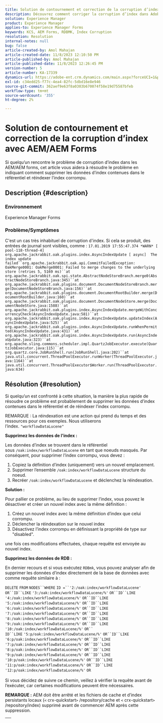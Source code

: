 ```yaml
---
title: Solution de contournement et correction de la corruption d’index avec AEM/AEM Forms
description: Découvrez comment corriger la corruption d’index dans Adobe Experience Forms. Supprimez les données d’index contenues dans le référentiel et réindexez l’index corrompu.
solution: Experience Manager
product: Experience Manager
applies-to: Experience Manager Forms
keywords: KCS, AEM Forms, RDBMK, Index Corruption
resolution: Resolution
internal-notes: null
bug: false
article-created-by: Amol Mahajan
article-created-date: 11/8/2023 12:10:50 PM
article-published-by: Amol Mahajan
article-published-date: 11/8/2023 12:26:45 PM
version-number: 5
article-number: KA-17339
dynamics-url: https://adobe-ent.crm.dynamics.com/main.aspx?forceUCI=1&pagetype=entityrecord&etn=knowledgearticle&id=de7689d8-2f7e-ee11-8179-6045bd006704
exl-id: c34edd25-f77c-4ea4-82fc-5dbd16e8e946
source-git-commit: 362aef9e63f8a0303b670074f58e19d75587bfeb
workflow-type: tm+mt
source-wordcount: '355'
ht-degree: 2%

---
```


# Solution de contournement et correction de la corruption d’index avec AEM/AEM Forms


Si quelqu’un rencontre le problème de corruption d’index dans les AEM/AEM forms, cet article vous aidera à résoudre le problème en indiquant comment supprimer les données d’index contenues dans le référentiel et réindexer l’index corrompu.

## Description {#description}


### <b>Environnement</b>

Experience Manager Forms



### <b>Problème/Symptômes</b>

C&#39;est un cas très inhabituel de corruption d&#39;index. Si cela se produit, des entrées de journal sont visibles, comme :
`17.01.2019 17:55:47.374 *WARN* [ pool-118-thread-4]  org.apache.jackrabbit.oak.plugins.index.AsyncIndexUpdate [ async]  The index update failed``org.apache.jackrabbit.oak.api.CommitFailedException: OakMerge0001: OakMerge0001: Failed to merge changes to the underlying store (retries 5, 5169 ms)``at org.apache.jackrabbit.oak.spi.state.AbstractNodeStoreBranch.merge0(AbstractNodeStoreBranch.java:345)``at org.apache.jackrabbit.oak.plugins.document.DocumentNodeStoreBranch.merge(DocumentNodeStoreBranch.java:156)``at org.apache.jackrabbit.oak.plugins.document.DocumentRootBuilder.merge(DocumentRootBuilder.java:160)``at org.apache.jackrabbit.oak.plugins.document.DocumentNodeStore.merge(DocumentNodeStore.java:1588)``at org.apache.jackrabbit.oak.plugins.index.AsyncIndexUpdate.mergeWithConcurrencyCheck(AsyncIndexUpdate.java:581)``at org.apache.jackrabbit.oak.plugins.index.AsyncIndexUpdate.updateIndex(AsyncIndexUpdate.java:525)``at org.apache.jackrabbit.oak.plugins.index.AsyncIndexUpdate.runWhenPermitted(AsyncIndexUpdate.java:431)``at org.apache.jackrabbit.oak.plugins.index.AsyncIndexUpdate.run(AsyncIndexUpdate.java:323)``at org.apache.sling.commons.scheduler.impl.QuartzJobExecutor.execute(QuartzJobExecutor.java:115)``at org.quartz.core.JobRunShell.run(JobRunShell.java:202)``at java.util.concurrent.ThreadPoolExecutor.runWorker(ThreadPoolExecutor.java:1164)``at java.util.concurrent.ThreadPoolExecutor$Worker.run(ThreadPoolExecutor.java:634)`

## Résolution {#resolution}


Si quelqu’un est confronté à cette situation, la manière la plus rapide de résoudre ce problème est probablement de supprimer les données d’index contenues dans le référentiel et de réindexer l’index corrompu.

REMARQUE : La réindexation est une action qui prend du temps et des ressources pour ces exemples. Nous utiliserons l’index. `"workflowDataLucene"`

<b>Supprimez les données de l&#39;index : </b>

Les données d’index se trouvent dans le référentiel sous `/oak:index/workflowDataLucene` en tant que noeuds masqués. Par conséquent, pour supprimer l’index corrompu, vous devez :

1. Copiez la définition d’index (uniquement) vers un nouvel emplacement.
2. Supprimer l’ensemble `/oak:index/workflowDataLucene` structure du noeud.
3. Recréer `/oak:index/workflowDataLucene` et déclenchez la réindexation.


<b>Solution :</b>

Pour pallier ce problème, au lieu de supprimer l’index, vous pouvez le désactiver et créer un nouvel index avec la même définition :

1. Créez un nouvel index avec la même définition d’index que celui corrompu.
2. Déclencher la réindexation sur le nouvel index
3. Désactivez l’index corrompu en définissant la propriété de type sur &quot;disabled&quot;.


une fois ces modifications effectuées, chaque requête est envoyée au nouvel index.

<b>Supprimez les données de RDB :</b>

En dernier recours et si vous exécutez `RDBmk`, vous pouvez analyser afin de supprimer les données d’index directement de la base de données avec comme requête similaire à :

`DELETE` `FROM` `NODES``WHERE`
`ID =``'2:/oak:index/workflowDataLucene'` `OR``ID``LIKE` `'3:/oak:index/workflowDataLucene/%'` `OR``ID``LIKE` `'4:/oak:index/workflowDataLucene/%'` `OR``ID``LIKE` `'5:/oak:index/workflowDataLucene/%'` `OR``ID``LIKE` `'6:/oak:index/workflowDataLucene/%'` `OR``ID``LIKE` `'7:/oak:index/workflowDataLucene/%'` `OR``ID``LIKE` `'8:/oak:index/workflowDataLucene/%'` `OR``ID``LIKE` `'9:/oak:index/workflowDataLucene/%'` `OR``ID``LIKE` `'10:/oak:index/workflowDataLucene/%'` `OR`` ` <br>`ID``LIKE` `'5:p/oak:index/workflowDataLucene/%'` `OR``ID``LIKE` `'6:p/oak:index/workflowDataLucene/%'` `OR``ID``LIKE` `'7:p/oak:index/workflowDataLucene/%'` `OR``ID``LIKE` `'8:p/oak:index/workflowDataLucene/%'` `OR``ID``LIKE` `'9:p/oak:index/workflowDataLucene/%'` `OR``ID``LIKE` `'10:p/oak:index/workflowDataLucene/%'` `OR``ID``LIKE` `'11:p/oak:index/workflowDataLucene/%'` `OR``ID``LIKE` `'12:p/oak:index/workflowDataLucene/%'` `OR`<br> <br>
Si vous décidez de suivre ce chemin, veillez à vérifier la requête avant de l’exécuter, car certaines modifications peuvent être nécessaires.

<b>REMARQUE :</b> AEM doit être arrêté et les fichiers de cache et d’index persistants locaux (`<` crx-quickstart`>` /repository/cache et `<` crx-quickstart`>` /repository/index) supprimé avant de commencer AEM après cette suppression.


|   |
| --- |
